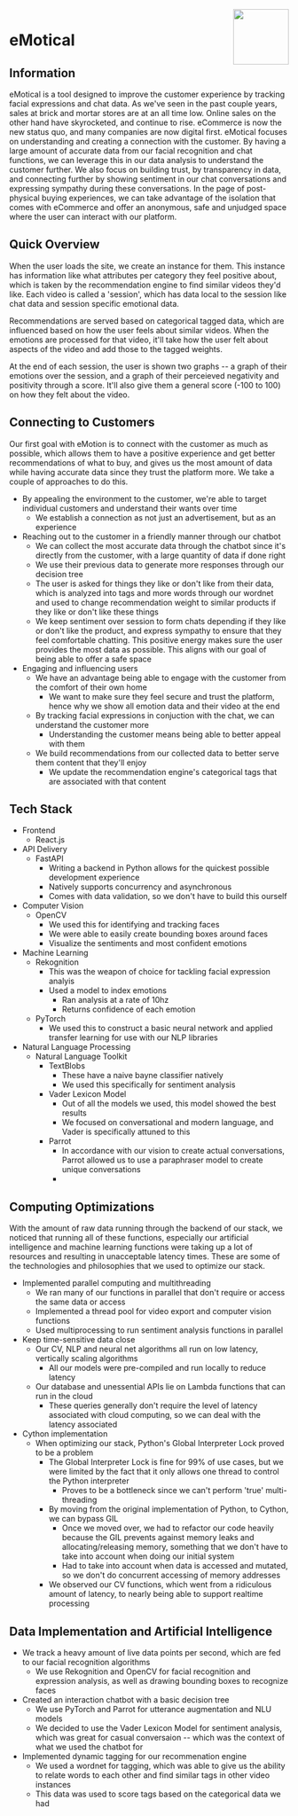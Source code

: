 <img src="https://cdn.discordapp.com/attachments/1021609354065105036/1023634974194278520/logoB.png" width="100" height="100" align="right">

# eMotical


## Information
eMotical is a tool designed to improve the customer experience by tracking facial expressions and chat data. As we've seen in the past couple years, sales at brick and mortar stores are at an all time low. Online sales on the other hand have skyrocketed, and continue to rise. eCommerce is now the new status quo, and many companies are now digital first. eMotical focuses on understanding and creating a connection with the customer. By having a large amount of accurate data from our facial recognition and chat functions, we can leverage this in our data analysis to understand the customer further. We also focus on building trust, by transparency in data, and connecting further by showing sentiment in our chat conversations and expressing sympathy during these conversations. In the page of post-physical buying experiences, we can take advantage of the isolation that comes with eCommerce and offer an anonymous, safe and unjudged space where the user can interact with our platform. 

## Quick Overview
When the user loads the site, we create an instance for them. This instance has information like what attributes per category they feel positive about, which is taken by the recommendation engine to find similar videos they'd like. Each video is called a 'session', which has data local to the session like chat data and session specific emotional data. 

Recommendations are served based on categorical tagged data, which are influenced based on how the user feels about similar videos. When the emotions are processed for that video, it'll take how the user felt about aspects of the video and add those to the tagged weights. 

At the end of each session, the user is shown two graphs -- a graph of their emotions over the session, and a graph of their perceieved negativity and positivity through a score. It'll also give them a general score (-100 to 100) on how they felt about the video. 

## Connecting to Customers
Our first goal with eMotion is to connect with the customer as much as possible, which allows them to have a positive experience and get better recommendations of what to buy, and gives us the most amount of data while having accurate data since they trust the platform more. We take a couple of approaches to do this. 
- By appealing the environment to the customer, we're able to target individual customers and understand their wants over time
  - We establish a connection as not just an advertisement, but as an experience
- Reaching out to the customer in a friendly manner through our chatbot
  - We can collect the most accurate data through the chatbot since it's directly from the customer, with a large quantity of data if done right
  - We use their previous data to generate more responses through our decision tree
  - The user is asked for things they like or don't like from their data, which is analyzed into tags and more words through our wordnet and used to change recommendation weight to similar products if they like or don't like these things
  - We keep sentiment over session to form chats depending if they like or don't like the product, and express sympathy to ensure that they feel comfortable chatting. This positive energy makes sure the user provides the most data as possible. This aligns with our goal of being able to offer a safe space
- Engaging and influencing users
  - We have an advantage being able to engage with the customer from the comfort of their own home
    - We want to make sure they feel secure and trust the platform, hence why we show all emotion data and their video at the end
  - By tracking facial expressions in conjuction with the chat, we can understand the customer more
    - Understanding the customer means being able to better appeal with them
  - We build recommendations from our collected data to better serve them content that they'll enjoy
    - We update the recommendation engine's categorical tags that are associated with that content

## Tech Stack

- Frontend
  - React.js
- API Delivery
  - FastAPI
    - Writing a backend in Python allows for the quickest possible development experience
    - Natively supports concurrency and asynchronous
    - Comes with data validation, so we don't have to build this ourself
- Computer Vision
  - OpenCV
    - We used this for identifying and tracking faces
    - We were able to easily create bounding boxes around faces
    - Visualize the sentiments and most confident emotions
- Machine Learning
  - Rekognition
    - This was the weapon of choice for tackling facial expression analyis
    - Used a model to index emotions
      - Ran analysis at a rate of 10hz
      - Returns confidence of each emotion
  - PyTorch
    - We used this to construct a basic neural network and applied transfer learning for use with our NLP libraries
- Natural Language Processing
  - Natural Language Toolkit
    - TextBlobs
      - These have a naive bayne classifier natively
      - We used this specifically for sentiment analysis
    - Vader Lexicon Model  
      - Out of all the models we used, this model showed the best results
      - We focused on conversational and modern language, and Vader is specifically attuned to this
    - Parrot
      - In accordance with our vision to create actual conversations, Parrot allowed us to use a paraphraser model to create unique conversations
      - 

## Computing Optimizations

With the amount of raw data running through the backend of our stack, we noticed that running all of these functions, especially our artificial intelligence and machine learning functions were taking up a lot of resources and resulting in unacceptable latency times. These are some of the technologies and philosophies that we used to optimize our stack.

- Implemented parallel computing and multithreading
  - We ran many of our functions in parallel that don't require or access the same data or access
  - Implemented a thread pool for video export and computer vision functions
  - Used multiprocessing to run sentiment analysis functions in parallel
- Keep time-sensitive data close
  - Our CV, NLP and neural net algorithms all run on low latency, vertically scaling algorithms
    - All our models were pre-compiled and run locally to reduce latency
  - Our database and unessential APIs lie on Lambda functions that can run in the cloud
    - These queries generally don't require the level of latency associated with cloud computing, so we can deal with the latency associated
- Cython implementation
  - When optimizing our stack, Python's Global Interpreter Lock proved to be a problem
    - The Global Interpreter Lock is fine for 99% of use cases, but we were limited by the fact that it only allows one thread to control the Python interpreter
      - Proves to be a bottleneck since we can't perform 'true' multi-threading
    - By moving from the original implementation of Python, to Cython, we can bypass GIL
      - Once we moved over, we had to refactor our code heavily because the GIL prevents against memory leaks and allocating/releasing memory, something that we don't have to take into account when doing our initial system
      - Had to take into account when data is accessed and mutated, so we don't do concurrent accessing of memory addresses
    - We observed our CV functions, which went from a ridiculous amount of latency, to nearly being able to support realtime processing

## Data Implementation and Artificial Intelligence
- We track a heavy amount of live data points per second, which are fed to our facial recognition algorithms
  - We use Rekognition and OpenCV for facial recognition and expression analysis, as well as drawing bounding boxes to recognize faces
- Created an interaction chatbot with a basic decision tree
  - We use PyTorch and Parrot for utterance augmentation and NLU models
  - We decided to use the Vader Lexicon Model for sentiment analysis, which was great for casual conversaion -- which was the context of what we used the chatbot for
- Implemented dynamic tagging for our recommenation engine
  - We used a wordnet for tagging, which was able to give us the ability to relate words to each other and find similar tags in other video instances
  - This data was used to score tags based on the categorical data we had
